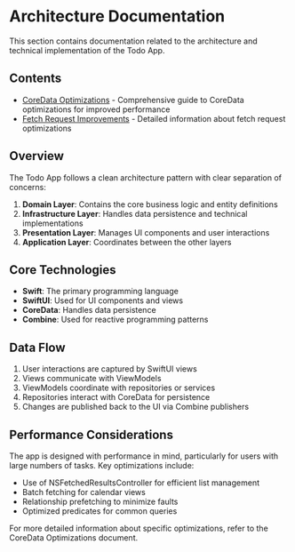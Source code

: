 # Architecture Documentation

This section contains documentation related to the architecture and technical implementation of the Todo App.

## Contents

- [CoreData Optimizations](./CoreDataOptimizations.md) - Comprehensive guide to CoreData optimizations for improved performance
- [Fetch Request Improvements](./FetchRequestImprovements.md) - Detailed information about fetch request optimizations

## Overview

The Todo App follows a clean architecture pattern with clear separation of concerns:

1. **Domain Layer**: Contains the core business logic and entity definitions
2. **Infrastructure Layer**: Handles data persistence and technical implementations
3. **Presentation Layer**: Manages UI components and user interactions
4. **Application Layer**: Coordinates between the other layers

## Core Technologies

- **Swift**: The primary programming language
- **SwiftUI**: Used for UI components and views
- **CoreData**: Handles data persistence
- **Combine**: Used for reactive programming patterns

## Data Flow

1. User interactions are captured by SwiftUI views
2. Views communicate with ViewModels
3. ViewModels coordinate with repositories or services
4. Repositories interact with CoreData for persistence
5. Changes are published back to the UI via Combine publishers

## Performance Considerations

The app is designed with performance in mind, particularly for users with large numbers of tasks. Key optimizations include:

- Use of NSFetchedResultsController for efficient list management
- Batch fetching for calendar views
- Relationship prefetching to minimize faults
- Optimized predicates for common queries

For more detailed information about specific optimizations, refer to the CoreData Optimizations document.
